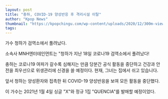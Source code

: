 ```yaml
---
layout: post
title: "충하, COVID-19 양성반응 후 격리시설 이탈"
author: "Kpop News"
thumbnail: "https://kpopchingu.com/wp-content/uploads/2020/12/300m-views-55-1-890x512.png"
tags: 
---
```



가수 청하가 검역소에서 풀려났다.

소속사 MNH엔터테인먼트는 "청하가 지난 18일 코로나19 검역소에서 풀려났다!

충하는 코로나19 여파가 갈수록 심해지는 만큼 당분간 공식 활동을 중단하고 건강과 안전을 최우선으로 위생관리에 신경을 쓸 예정이다. 현재, 그녀는 집에서 쉬고 있습니다.

앞서 청하는 양성환자와 접촉한 뒤 COVID-19 양성반응을 보여 모든 활동을 중단했다.

이 가수는 2021년 1월 4일 싱글 "X"와 정규 1집 "QUENCIA"를 발매할 예정이었다.